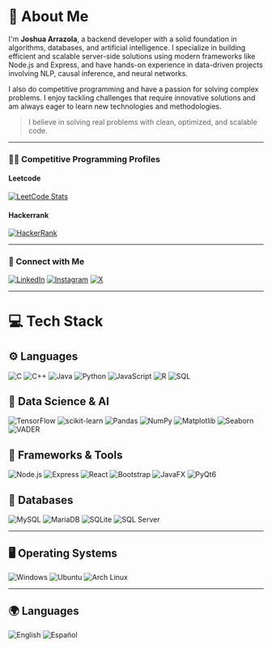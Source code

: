 # 💫 About Me
I'm **Joshua Arrazola**, a backend developer with a solid foundation in algorithms, databases, and artificial intelligence. I specialize in building efficient and scalable server-side solutions using modern frameworks like Node.js and Express, and have hands-on experience in data-driven projects involving NLP, causal inference, and neural networks.

I also do competitive programming and have a passion for solving complex problems. I enjoy tackling challenges that require innovative solutions and am always eager to learn new technologies and methodologies.

> I believe in solving real problems with clean, optimized, and scalable code.

---

### 👨‍💻 Competitive Programming Profiles

#### Leetcode
[![LeetCode Stats](https://leetcard.jacoblin.cool/JArrazola?theme=light&font=Baloo&ext=heatmap)](https://leetcode.com/u/JArrazola/)

#### Hackerrank 
[![HackerRank](https://img.shields.io/badge/HackerRank-2EC866?style=for-the-badge&logo=hackerrank&logoColor=white)](https://www.hackerrank.com/profile/joshuanarrazola)

---

### 🔗 Connect with Me

[![LinkedIn](https://img.shields.io/badge/LinkedIn-%230077B5.svg?logo=linkedin&logoColor=white)](https://www.linkedin.com/in/joshua-arrazola/)
[![Instagram](https://img.shields.io/badge/Instagram-%23E4405F.svg?logo=Instagram&logoColor=white)](https://www.instagram.com/joshua.arrazola)
[![X](https://img.shields.io/badge/X-black.svg?logo=X&logoColor=white)](https://x.com/JArrazola_)

---

# 💻 Tech Stack

## ⚙️ Languages  
![C](https://img.shields.io/badge/C-%2300599C.svg?style=for-the-badge&logo=c&logoColor=white)
![C++](https://img.shields.io/badge/C%2B%2B-%2300599C.svg?style=for-the-badge&logo=c%2B%2B&logoColor=white)
![Java](https://img.shields.io/badge/Java-%23ED8B00.svg?style=for-the-badge&logo=openjdk&logoColor=white)
![Python](https://img.shields.io/badge/Python-3670A0?style=for-the-badge&logo=python&logoColor=ffdd54)
![JavaScript](https://img.shields.io/badge/JavaScript-%23323330.svg?style=for-the-badge&logo=javascript&logoColor=%23F7DF1E)
![R](https://img.shields.io/badge/R-%23276DC3.svg?style=for-the-badge&logo=r&logoColor=white)
![SQL](https://img.shields.io/badge/SQL-025E8C?style=for-the-badge&logo=sqlite&logoColor=white)

## 🧠 Data Science & AI  
![TensorFlow](https://img.shields.io/badge/TensorFlow-%23FF6F00.svg?style=for-the-badge&logo=tensorflow&logoColor=white)
![scikit-learn](https://img.shields.io/badge/scikit--learn-F7931E?style=for-the-badge&logo=scikit-learn&logoColor=white)
![Pandas](https://img.shields.io/badge/Pandas-%23150458.svg?style=for-the-badge&logo=pandas&logoColor=white)
![NumPy](https://img.shields.io/badge/Numpy-%23013243.svg?style=for-the-badge&logo=numpy&logoColor=white)
![Matplotlib](https://img.shields.io/badge/Matplotlib-11557c?style=for-the-badge&logo=matplotlib&logoColor=white)
![Seaborn](https://img.shields.io/badge/Seaborn-39B5E0?style=for-the-badge)
![VADER](https://img.shields.io/badge/VADER_NLP-blueviolet?style=for-the-badge)

## 🧩 Frameworks & Tools  
![Node.js](https://img.shields.io/badge/Node.js-339933?style=for-the-badge&logo=nodedotjs&logoColor=white)
![Express](https://img.shields.io/badge/Express.js-000000?style=for-the-badge&logo=express&logoColor=white)
![React](https://img.shields.io/badge/React-%2320232a.svg?style=for-the-badge&logo=react&logoColor=%2361DAFB)
![Bootstrap](https://img.shields.io/badge/Bootstrap-%23563d7c.svg?style=for-the-badge&logo=bootstrap&logoColor=white)
![JavaFX](https://img.shields.io/badge/JavaFX-FF6F00?style=for-the-badge&logo=java&logoColor=white)
![PyQt6](https://img.shields.io/badge/PyQt6-%233776AB.svg?style=for-the-badge&logo=qt&logoColor=white)

## 💾 Databases  
![MySQL](https://img.shields.io/badge/MySQL-4479A1.svg?style=for-the-badge&logo=mysql&logoColor=white)
![MariaDB](https://img.shields.io/badge/MariaDB-003545?style=for-the-badge&logo=mariadb&logoColor=white)
![SQLite](https://img.shields.io/badge/SQLite-07405E?style=for-the-badge&logo=sqlite&logoColor=white)
![SQL Server](https://img.shields.io/badge/SQL%20Server-CC2927?style=for-the-badge&logo=microsoftsqlserver&logoColor=white)

---

## 🖥️ Operating Systems  
![Windows](https://img.shields.io/badge/Windows-0078D6?style=for-the-badge&logo=windows&logoColor=white)
![Ubuntu](https://img.shields.io/badge/Ubuntu-E95420?style=for-the-badge&logo=ubuntu&logoColor=white)
![Arch Linux](https://img.shields.io/badge/Arch_Linux-1793D1?style=for-the-badge&logo=arch-linux&logoColor=white)

---

## 🌍 Languages  
![English](https://img.shields.io/badge/English-%23008080.svg?style=for-the-badge&logo=english&logoColor=white)
![Español](https://img.shields.io/badge/Español-%23FFDD00.svg?style=for-the-badge&logo=espanol&logoColor=white)
